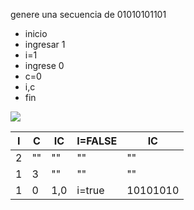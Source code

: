 genere una secuencia de 01010101101
* inicio
* ingresar 1
* i=1
* ingrese 0
* c=0
* i,c
* fin  
  
![](file:///D:/YED/DFP%20ACT%2015.jpg)  

<table>
<thead>
	<tr>
		<th>I</th>
		<th>C</th>
		<th>IC</th>
		<th>I=FALSE</th>
		<th>IC</th>
	</tr>
</thead>
<tbody>
	<tr>
		<td>2</td>
		<td>""</td>
		<td>""</td>
		<td>""</td>
		<td>""</td>
	</tr>
	    <td>1</td>
		<td>3</td>
		<td>""</td>
		<td>""</td>
		<td>""</td>
	</tr>
	    <td>1</td>
		<td>0</td>
		<td>1,0</td>
		<td>i=true</td>
		<td>10101010</td>
	</tr>
</tbody>
</table>

